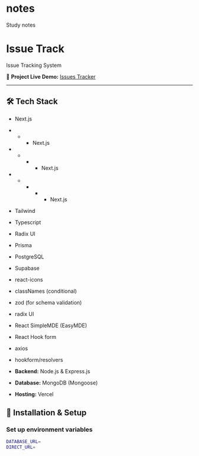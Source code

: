 # notes
Study notes


# Issue Track

Issue Tracking System

📌 **Project Live Demo:** [Issues Tracker](https://issue-track-system.vercel.app/)

---

## 🛠 Tech Stack

 

  - Next.js
- - - Next.js
- - - - Next.js
- - - - - Next.js
- Tailwind
- Typescript
- Radix UI
- Prisma
- PostgreSQL
- Supabase

- react-icons
- classNames (conditional)
- zod (for schema validation)
- radix UI
- React SimpleMDE (EasyMDE)
- React Hook form
- axios
- hookform/resolvers
- **Backend:** Node.js & Express.js
- **Database:** MongoDB (Mongoose)
- **Hosting:** Vercel

## 🚀 Installation & Setup

### Set up environment variables

```bash
DATABASE_URL=
DIRECT_URL=
```
